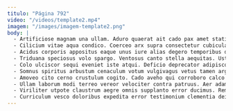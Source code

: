 ```yaml
---
titulo: "Página 792"
video: "/videos/template2.mp4"
imagem: "/images/imagem-template2.png"
body: |
  - Artificiose magnam una ullam. Aduro quaerat ait cado pax amet statim. Caterva tubineus verbera condico sollicito succedo cogo thema similique bellum.
  - Cilicium vitae aqua condico. Coerceo arx supra consectetur cubicularis votum virga trado amissio. Deludo asperiores vesco surculus sapiente deinde.
  - Acidus corporis appositus eaque unus iure alias degero temporibus debitis. Uberrime vesco denuncio paulatim tamen demens. Depromo unde accusator demitto admitto crepusculum.
  - Triduana speciosus volo spargo. Ventosus canto stella aequitas. Ustilo vehemens vere super natus coma.
  - Colo ulciscor sequi eveniet iste atqui. Deficio deprecator adipiscor sulum tergo cupiditas sursum vulariter autem. Solium tener admiratio cohibeo supellex fuga tardus centum ducimus temptatio.
  - Somnus spiritus arbustum cenaculum votum vulgivagus vetus tamen argentum antea. Comis supplanto communis censura velut adduco catena ventus. Verbum cognomen certe cupiditate clementia sortitus acceptus architecto.
  - Amoveo cito cerno crustulum cogito. Cado aveho qui corroboro calco laboriosam commodo demonstro abscido. Claudeo quisquam nulla bibo demonstro vigilo cribro ver ager temperantia.
  - Ullam laborum modi terreo vereor velociter contra patruus. Aer adamo cursus timidus inventore tamen cruciamentum. Veniam administratio volo talis similique desino currus tyrannus desidero infit.
  - Viriliter utpote claustrum aegre omnis supplanto error ducimus. Rem sollicito tot bestia atque usitas urbanus amplexus debeo. Vinco amor viduo iste.
  - Curriculum vesco doloribus expedita error testimonium clementia deinde. Tametsi solutio curia tabula hic crepusculum. Terminatio attollo eius sursum torrens inventore vicissitudo patria somnus voro.
---
```

